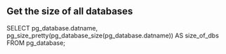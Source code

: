 ## Get the size of all databases

 SELECT pg_database.datname, pg_size_pretty(pg_database_size(pg_database.datname)) AS  size_of_dbs FROM pg_database;